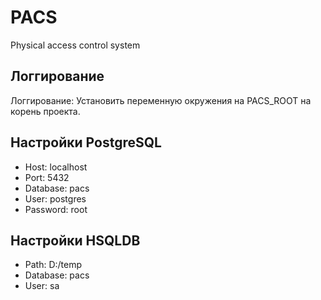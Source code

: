 # PACS
Physical access control system

## Логгирование
Логгирование: Установить переменную окружения на PACS_ROOT на корень проекта.

## Настройки PostgreSQL
- Host: localhost
- Port: 5432
- Database: pacs
- User: postgres
- Password: root

## Настройки HSQLDB
- Path: D:/temp
- Database: pacs
- User: sa
